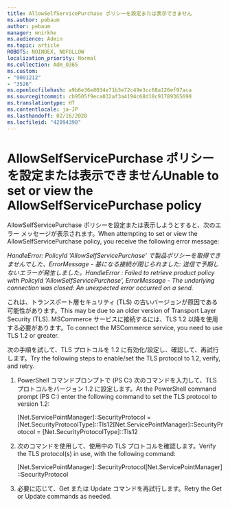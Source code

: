 ```yaml
---
title: AllowSelfServicePurchase ポリシーを設定または表示できません
ms.author: pebaum
author: pebaum
manager: mnirkhe
ms.audience: Admin
ms.topic: article
ROBOTS: NOINDEX, NOFOLLOW
localization_priority: Normal
ms.collection: Adm_O365
ms.custom:
- "9001212"
- "3526"
ms.openlocfilehash: a9b6e36e8034e71b3e72c49e3cc68a126ef97aca
ms.sourcegitcommit: cb9505f9eca032af3a4194c68d18c91789365690
ms.translationtype: HT
ms.contentlocale: ja-JP
ms.lasthandoff: 02/16/2020
ms.locfileid: "42094398"
---
```

# <a name="unable-to-set-or-view-the-allowselfservicepurchase-policy"></a><span data-ttu-id="fac95-102">AllowSelfServicePurchase ポリシーを設定または表示できません</span><span class="sxs-lookup"><span data-stu-id="fac95-102">Unable to set or view the AllowSelfServicePurchase policy</span></span>

<span data-ttu-id="fac95-103">AllowSelfServicePurchase ポリシーを設定または表示しようとすると、次のエラー メッセージが表示されます。</span><span class="sxs-lookup"><span data-stu-id="fac95-103">When attempting to set or view the AllowSelfServicePurchase policy, you receive the following error message:</span></span>

<span data-ttu-id="fac95-104">*HandleError: PolicyId 'AllowSelfServicePurchase' で製品ポリシーを取得できませんでした、ErrorMessage - 基になる接続が閉じられました: 送信で予期しないエラーが発生しました。*</span><span class="sxs-lookup"><span data-stu-id="fac95-104">*HandleError : Failed to retrieve product policy with PolicyId 'AllowSelfServicePurchase', ErrorMessage - The underlying connection was closed: An unexpected error occurred on a send.*</span></span>

<span data-ttu-id="fac95-105">これは、トランスポート層セキュリティ (TLS) の古いバージョンが原因である可能性があります。</span><span class="sxs-lookup"><span data-stu-id="fac95-105">This may be due to an older version of Transport Layer Security (TLS).</span></span> <span data-ttu-id="fac95-106">MSCommerce サービスに接続するには、TLS 1.2 以降を使用する必要があります。</span><span class="sxs-lookup"><span data-stu-id="fac95-106">To connect the MSCommerce service, you need to use TLS 1.2 or greater.</span></span>  

<span data-ttu-id="fac95-107">次の手順を試して、TLS プロトコルを 1.2 に有効化/設定し、確認して、再試行します。</span><span class="sxs-lookup"><span data-stu-id="fac95-107">Try the following steps to enable/set the TLS protocol to 1.2, verify, and retry.</span></span>
 1. <span data-ttu-id="fac95-108">PowerShell コマンドプロンプトで (PS C:\) 次のコマンドを入力して、TLS プロトコルをバージョン 1.2 に設定します。</span><span class="sxs-lookup"><span data-stu-id="fac95-108">At the PowerShell command prompt (PS C:\) enter the following command to set the TLS protocol to version 1.2:</span></span>

    <span data-ttu-id="fac95-109">\[Net.ServicePointManager]::SecurityProtocol = \[Net.SecurityProtocolType]::Tls12</span><span class="sxs-lookup"><span data-stu-id="fac95-109">\[Net.ServicePointManager]::SecurityProtocol = \[Net.SecurityProtocolType]::Tls12</span></span>

2. <span data-ttu-id="fac95-110">次のコマンドを使用して、使用中の TLS プロトコルを確認します。</span><span class="sxs-lookup"><span data-stu-id="fac95-110">Verify the TLS protocol(s) in use, with the following command:</span></span>

    <span data-ttu-id="fac95-111">\[Net.ServicePointManager]::SecurityProtocol</span><span class="sxs-lookup"><span data-stu-id="fac95-111">\[Net.ServicePointManager]::SecurityProtocol</span></span> 

3. <span data-ttu-id="fac95-112">必要に応じて、Get または Update コマンドを再試行します。</span><span class="sxs-lookup"><span data-stu-id="fac95-112">Retry the Get or Update commands as needed.</span></span>

